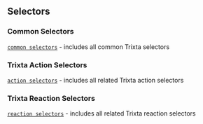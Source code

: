 ## Selectors
### Common Selectors
[`common selectors`](https://github.com/trixtateam/trixtaJS/blob/master/src/React/selectors/common.ts)  - includes all common Trixta selectors

### Trixta Action Selectors
[`action selectors`](https://github.com/trixtateam/trixtaJS/blob/master/src/React/selectors/trixtaActions.ts)  - includes all related Trixta action selectors

### Trixta Reaction Selectors
[`reaction selectors`](https://github.com/trixtateam/trixtaJS/blob/master/src/React/selectors/trixtaReactions.ts)  - includes all related Trixta reaction selectors
